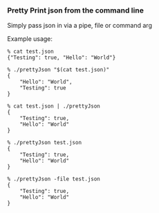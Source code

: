 ### Pretty Print json from the command line

Simply pass json in via a pipe, file or command arg

Example usage:

```shell
% cat test.json
{"Testing": true, "Hello": "World"}

% ./prettyJson "$(cat test.json)"
{
    "Hello": "World",
    "Testing": true
}

% cat test.json | ./prettyJson   
{
    "Testing": true,
    "Hello": "World"
}

% ./prettyJson test.json 
{
    "Testing": true,
    "Hello": "World"
}

% ./prettyJson -file test.json
{
    "Testing": true,
    "Hello": "World"
}
```